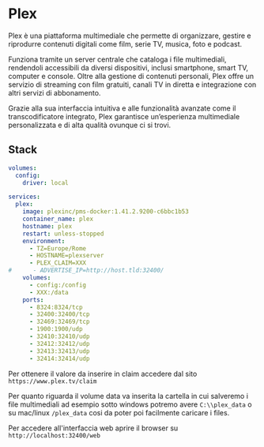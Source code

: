 # Plex

Plex è una piattaforma multimediale che permette
di organizzare, gestire e riprodurre contenuti 
digitali come film, serie TV, musica, foto e 
podcast. 

Funziona tramite un server centrale che cataloga
i file multimediali, rendendoli accessibili da 
diversi dispositivi, inclusi smartphone, smart 
TV, computer e console. Oltre alla gestione di 
contenuti personali, Plex offre un servizio di
streaming con film gratuiti, canali TV in diretta
e integrazione con altri servizi di abbonamento. 

Grazie alla sua interfaccia intuitiva e alle 
funzionalità avanzate come il transcodificatore 
integrato, Plex garantisce un’esperienza 
multimediale personalizzata e di alta qualità 
ovunque ci si trovi.

## Stack

```yaml
volumes:
  config:
    driver: local

services:
  plex:
    image: plexinc/pms-docker:1.41.2.9200-c6bbc1b53
    container_name: plex
    hostname: plex
    restart: unless-stopped
    environment:
      - TZ=Europe/Rome
      - HOSTNAME=plexserver
      - PLEX_CLAIM=XXX
#      - ADVERTISE_IP=http://host.tld:32400/
    volumes:
      - config:/config
      - XXX:/data
    ports:
      - 8324:8324/tcp
      - 32400:32400/tcp
      - 32469:32469/tcp
      - 1900:1900/udp
      - 32410:32410/udp
      - 32412:32412/udp
      - 32413:32413/udp
      - 32414:32414/udp
```

Per ottenere il valore da inserire in claim
accedere dal sito
`https://www.plex.tv/claim`

Per quanto riguarda il volume data va inserita
la cartella in cui salveremo i file multimediali
ad esempio sotto windows potremo avere
`C:\\plex_data` o su mac/linux `/plex_data`
cosi da poter poi facilmente caricare i files.

Per accedere all'interfaccia web aprire il browser su
`http://localhost:32400/web`

